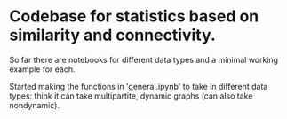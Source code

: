 # Codebase for statistics based on similarity and connectivity. 

So far there are notebooks for different data types and a minimal working example for each.

Started making the functions in 'general.ipynb' to take in different data types: think it can take multipartite, dynamic graphs (can also take nondynamic).

